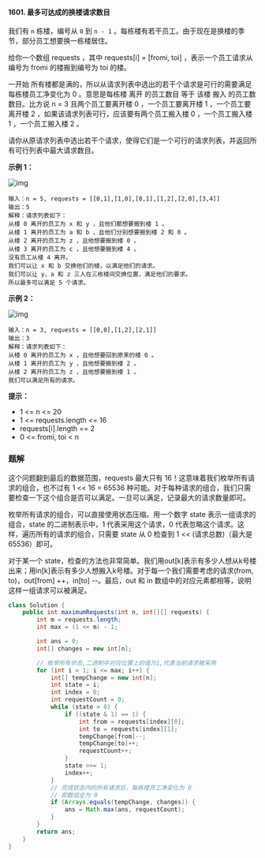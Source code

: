 #### 1601. 最多可达成的换楼请求数目

我们有 `n` 栋楼，编号从 `0` 到 `n - 1` 。每栋楼有若干员工。由于现在是换楼的季节，部分员工想要换一栋楼居住。

给你一个数组 requests ，其中 requests[i] = [fromi, toi] ，表示一个员工请求从编号为 fromi 的楼搬到编号为 toi 的楼。

一开始 所有楼都是满的，所以从请求列表中选出的若干个请求是可行的需要满足 每栋楼员工净变化为 0 。意思是每栋楼 离开 的员工数目 等于 该楼 搬入 的员工数数目。比方说 n = 3 且两个员工要离开楼 0 ，一个员工要离开楼 1 ，一个员工要离开楼 2 ，如果该请求列表可行，应该要有两个员工搬入楼 0 ，一个员工搬入楼 1 ，一个员工搬入楼 2 。

请你从原请求列表中选出若干个请求，使得它们是一个可行的请求列表，并返回所有可行列表中最大请求数目。

**示例 1：**

![img](http://gitlab.wsh-study.com/xp-study/LeeteCode/blob/master/状态压缩/images/最多可达成的换楼请求数目/1.jpg)

```shell
输入：n = 5, requests = [[0,1],[1,0],[0,1],[1,2],[2,0],[3,4]]
输出：5
解释：请求列表如下：
从楼 0 离开的员工为 x 和 y ，且他们都想要搬到楼 1 。
从楼 1 离开的员工为 a 和 b ，且他们分别想要搬到楼 2 和 0 。
从楼 2 离开的员工为 z ，且他想要搬到楼 0 。
从楼 3 离开的员工为 c ，且他想要搬到楼 4 。
没有员工从楼 4 离开。
我们可以让 x 和 b 交换他们的楼，以满足他们的请求。
我们可以让 y，a 和 z 三人在三栋楼间交换位置，满足他们的要求。
所以最多可以满足 5 个请求。
```

**示例 2：**

![img](http://gitlab.wsh-study.com/xp-study/LeeteCode/blob/master/状态压缩/images/最多可达成的换楼请求数目/2.jpg)

```shell
输入：n = 3, requests = [[0,0],[1,2],[2,1]]
输出：3
解释：请求列表如下：
从楼 0 离开的员工为 x ，且他想要回到原来的楼 0 。
从楼 1 离开的员工为 y ，且他想要搬到楼 2 。
从楼 2 离开的员工为 z ，且他想要搬到楼 1 。
我们可以满足所有的请求。
```

**提示：**

* 1 <= n <= 20
* 1 <= requests.length <= 16
* requests[i].length == 2
* 0 <= fromi, toi < n

### 题解

这个问题翻到最后的数据范围，requests 最大只有 16！这意味着我们枚举所有请求的组合，也不过有 1 << 16 = 65536 种可能。对于每种请求的组合，我们只需要检查一下这个组合是否可以满足。一旦可以满足，记录最大的请求数量即可。

枚举所有请求的组合，可以直接使用状态压缩。用一个数字 state 表示一组请求的组合，state 的二进制表示中，1 代表采用这个请求，0 代表忽略这个请求。这样，遍历所有的请求的组合，只需要 state 从 0 检查到 1 << (请求总数)（最大是 65536）即可。

对于某一个 state，检查的方法也非常简单。我们用out[k]表示有多少人想从k号楼出来；用in[k]表示有多少人想搬入k号楼。对于每一个我们需要考虑的请求(from, to)，out[from] ++，in[to] --。最后，out 和 in 数组中的对应元素都相等，说明这样一组请求可以被满足。

```java
class Solution {
    public int maximumRequests(int n, int[][] requests) {
        int m = requests.length;
        int max = (1 << m) - 1;

        int ans = 0;
        int[] changes = new int[n];

        // 枚举所有状态,二进制中对应位置上的值为1,代表当前请求被采用
        for (int i = 1; i <= max; i++) {
            int[] tempChange = new int[n];
            int state = i;
            int index = 0;
            int requestCount = 0;
            while (state > 0) {
                if ((state & 1) == 1) {
                    int from = requests[index][0];
                    int to = requests[index][1];
                    tempChange[from]--;
                    tempChange[to]++;
                    requestCount++;
                }
                state >>= 1;
                index++;
            }
            // 完成状态内的所有请求后，每栋楼员工净变化为 0
            // 即数组全为 0
            if (Arrays.equals(tempChange, changes)) {
                ans = Math.max(ans, requestCount);
            }
        }
        return ans;
    }
}
```

